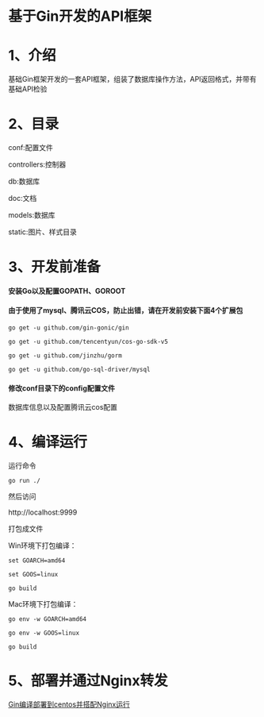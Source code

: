 # 基于Gin开发的API框架

# 1、介绍

基础Gin框架开发的一套API框架，组装了数据库操作方法，API返回格式，并带有基础API检验

# 2、目录

conf:配置文件

controllers:控制器

db:数据库

doc:文档

models:数据库

static:图片、样式目录

# 3、开发前准备

#### 安装Go以及配置GOPATH、GOROOT

#### 由于使用了mysql、腾讯云COS，防止出错，请在开发前安装下面4个扩展包
```
go get -u github.com/gin-gonic/gin

go get -u github.com/tencentyun/cos-go-sdk-v5

go get -u github.com/jinzhu/gorm

go get -u github.com/go-sql-driver/mysql
```

#### 修改conf目录下的config配置文件

数据库信息以及配置腾讯云cos配置

# 4、编译运行

运行命令
```
go run ./
```
然后访问

http://localhost:9999

打包成文件

 Win环境下打包编译：
 
``` 
set GOARCH=amd64 

set GOOS=linux

go build
```
 
 Mac环境下打包编译：
 ```
 go env -w GOARCH=amd64
 
 go env -w GOOS=linux
 
 go build
```
 # 5、部署并通过Nginx转发
 [Gin编译部署到centos并搭配Nginx运行](https://hongzx.cn/home/blogShow/155)